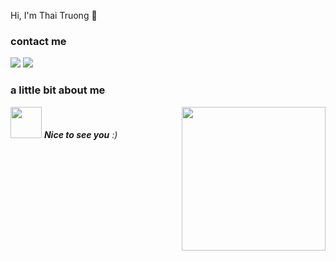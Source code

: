 Hi, I'm Thai Truong 🤗

### contact me
[![](https://img.shields.io/badge/Facebook-NguyễnMinhThái-blue)](https://www.facebook.com/swan.uahage )
[![](https://img.shields.io/badge/Gmail-minthai222%40gmail.com-green)](mailto:minthai222@gmail.com)

### a little bit about me
<img align='right' src="https://media.giphy.com/media/2hw8p8TpG8CgvuQOCT/giphy.gif" width="230">
<img src="https://media.giphy.com/media/bcKmIWkUMCjVm/giphy.gif" width="50"> <em><b>Nice to see you</b></b> :)</em>
